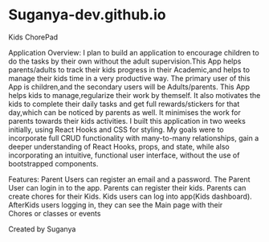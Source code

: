 # Suganya-dev.github.io
Kids ChorePad

Application Overview:
I plan to build an application to encourage children to do the tasks by their own without the adult supervision.This App helps parents/adults to track their kids progress in their Academic,and helps to manage their kids time in a very productive way. The primary user of this App is children,and the secondary users will be Adults/parents. This App helps kids to manage,regularize their work by themself. It also motivates the kids to complete their daily tasks and get full rewards/stickers for that day,which can be noticed by parents as well. It minimises the work for parents towards their kids activities.
I built this application in two weeks initially, using React Hooks and CSS for styling. 
My goals were to incorporate full CRUD functionality with many-to-many relationships, gain a deeper understanding of React Hooks, props, and state, while also incorporating an intuitive, functional user interface, without the use of bootstrapped components.

Features:
Parent Users can register an email and a password.
The Parent User can login in to the app.
Parents can register their kids.
Parents can create chores for their Kids.
Kids users can log into app(Kids dashboard).
AfterKids users logging in, they can see the Main page with their    
	Chores or classes  or events  







Created by Suganya
